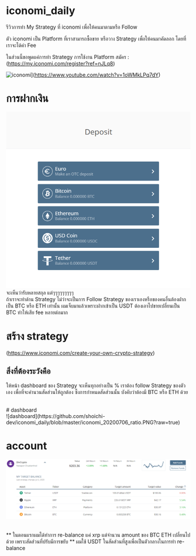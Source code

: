 # iconomi_daily

รีวิวการทำ My Strategy ที่ iconomi เพื่อให้คนมาตามหรือ Follow

ตัว iconomi เป็น Platform ที่เราสามารถซื้อขาย หรือวาง Strategy เพื่อให้คนมาคัดลอก โดยที่เราจะได้ค่า Fee 

ในส่วนนี้ขอพูดแค่การทำ Strategy การใช้งาน Platform 
สมัคร : (https://my.iconomi.com/register?ref=nJLq8)

![iconomi](https://img.youtube.com/vi/1oWMkLPq7dY/0.jpg)](https://www.youtube.com/watch?v=1oWMkLPq7dY)

# การฝากเงิน<br>
![deposit](https://github.com/shoichi-dev/iconomi_daily/blob/master/iconomi_deposit_amt.PNG?raw=true)<br>
จะเห็นว่ารับหลายสกุล แต่ๆๆๆๆๆๆๆๆๆ<br>
ถ้าเราจะทำด้าน Strategy ไม่ว่าจะเป็นการ Follow Strategy ของเราเองหรือของคนอื่นต้องฝากเป็น BTC หรือ ETH เท่านั้น ผมเจ็บมาแล้วเพราะฝากเข้าเป็น USDT ต้องเอาไปขายเปลี่ยนเป็น BTC ทำให้เสีย fee หลายต่อมาก
<br>

# สร้าง strategy
(https://www.iconomi.com/create-your-own-crypto-strategy)

## สิ่งที่ต้องระวังคือ 
ให้หน้า dashboard ของ Strategy จะเห็นทุกอย่างเป็น % เราต้อง follow Strategy ของตัวเอง เพื่อที่จะคำนวนสัดส่วนให้ถูกต้อง ซึ้งการกำหนดสัดส่วนนั้น บังคับว่าต้องมี BTC หรือ ETH ด้วย

<br>
# dashboard<br>
![dashboard](https://github.com/shoichi-dev/iconomi_daily/blob/master/iconomi_20200706_ratio.PNG?raw=true)

# account<br>
![account](https://github.com/shoichi-dev/iconomi_daily/blob/master/iconomi_20200706_amt.PNG?raw=true)

<br>
** ในตอนแรกผมได้ทำการ re-balance แค่ xrp แต่จำนวน amount ของ BTC ETH เปลี่ยนไปด้วย เพราะสัดส่วนที่ปรับมีการขยับ 
** ผมใช้ USDT ในสัดส่วนที่สูงเพื่อเป็นตัวกลางในการทำ re-balance
